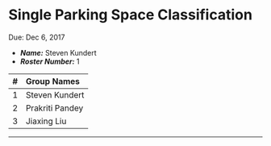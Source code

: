 Single Parking Space Classification
==============================
Due: Dec 6, 2017

- ***Name:*** Steven Kundert
- ***Roster Number:*** 1

|   #   |Group Names |
|:----:|:------------------|
|    1 |  Steven Kundert    |
|    2 |     Prakriti Pandey |
|    3 |            Jiaxing Liu   |

----
